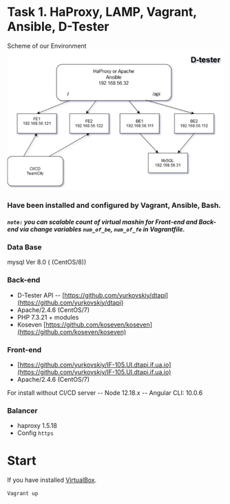 # Task 1. HaProxy, LAMP, Vagrant, Ansible, D-Tester

Scheme of our Environment
![Scheme](./sheme.png)

### Have been installed and configured by Vagrant, Ansible, Bash.
##### `note:` you can scalable count of virtual mashin for Front-end and Back-end via change variables `num_of_be`, `num_of_fe` in Vagrantfile.

### Data Base
mysql  Ver 8.0 ( (CentOS/8))

### Back-end 
- D-Tester API -- [https://github.com/yurkovskiy/dtapi](https://github.com/yurkovskiy/dtapi)
- Apache/2.4.6 (CentOS/7)
- PHP 7.3.21 + modules
- Koseven [https://github.com/koseven/koseven](https://github.com/koseven/koseven)
### Front-end 
 - [https://github.com/yurkovskiy/IF-105.UI.dtapi.if.ua.io](https://github.com/yurkovskiy/IF-105.UI.dtapi.if.ua.io)
 - Apache/2.4.6 (CentOS/7)
 
 For install without CI/CD server
 -- Node 12.18.x
 -- Angular CLI: 10.0.6
### Balancer
- haproxy 1.5.18
- Config `https`
 
# Start 
If you have installed [VirtualBox](https://www.virtualbox.org/). 
```  
Vagrant up

```  
